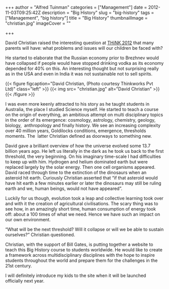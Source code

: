 +++
author = "Alfred Tuinman"
categories = ["Management"]
date = 2012-11-03T09:25:42Z
description = "Big History"
slug = "big-history"
tags = ["Management", "big history"]
title = "Big History"
thumbnailImage = "christian.jpg"
imageCover = ""

+++

David Christian raised the interesting question at [THiNK 2012](http://thinkworks.in/guest-blog-david-literally-left-us-in-the-dark/ "THiNK 2012") that many parents will have: what problems and issues will our children be faced with?

He started to elaborate that the Russian economy prior to Brezhnev would have collapsed if people would have stopped drinking vodka as its economy depended for 40% on this. An interesting thought but not surprising really as in the USA and even in India it was not sustainable not to sell spirits.

{{< figure figcaption="David Christian, (Photo courtesy Thinkworks Pvt Ltd)" class="left" >}}
	{{< img src= "christian.jpg"  alt="David Christian" >}}
{{< /figure >}}

I was even more keenly attracted to his story as he taught students in Australia, the place I studied Science myself. He started to teach a course on the origin of everything, an ambitious attempt on multi disciplinary topics in the order of its emergence: cosmology, astrology, chemistry, geology, biology,  anthropology and finally history. We see an increasing complexity over 40 million years, Goldilocks conditions, emergence, thresholds moments. The  latter Christian defined as doorways to something new.

David gave a brilliant overview of how the universe evolved some 13.7 billion years ago. He left us literally in the dark as he took us back to the first threshold, the very beginning. On his imaginary time-scale I had difficulties to keep up with him. Hydrogen and helium dominated earth but were replaced largely by the solar energy. Then one cell organisms appeared. David raced through time to the extinction of the dinosaurs when an asteroid hit earth. Curiously Christian asserted that “if that asteroid would have hit earth a few minutes earlier or later the dinosaurs may still be ruling earth and we, human beings, would not have appeared”.

Luckily for us though, evolution took a leap and collective learning took over and with it the creation of agricultural civilisations. The scary thing was to see how, in an amazingly short time, human consumption of energy took off: about a 100 times of what we need. Hence we have such an impact on our own environment.

“What will be the next threshold? Will it collapse or will we be able to sustain ourselves?” Christian questioned.

Christian, with the support of Bill Gates, is putting together a website to teach this Big History course to students worldwide. He would like to create a framework across multidisciplinary disciplines with the hope to inspire students throughout the world and prepare them for the challenges in the 21st century.

I will definitely introduce my kids to the site when it will be launched officially next year.
